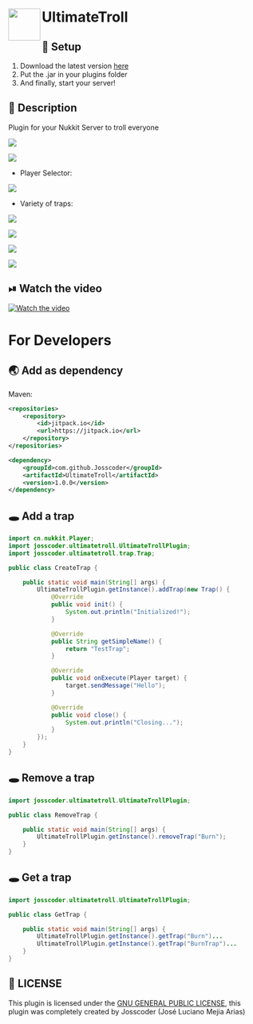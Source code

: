 <h1>UltimateTroll
<img src="https://github.com/Josscoder/UltimateTroll/blob/master/.github/assets/logo.png" height="64" width="64" align="left" alt="">
</h1>

## 📩 Setup

1) Download the latest version [here](https://github.com/Josscoder/UltimateTroll/releases/latest)
2) Put the .jar in your plugins folder
3) And finally, start your server!

## 📙 Description

Plugin for your Nukkit Server to troll everyone

![](https://github.com/Josscoder/UltimateTroll/blob/master/.github/assets/Screenshot_1.png)

![](https://github.com/Josscoder/UltimateTroll/blob/master/.github/assets/Screenshot_2.png)

- Player Selector:

![](https://github.com/Josscoder/UltimateTroll/blob/master/.github/assets/Screenshot_7.png)

- Variety of traps:

![](https://github.com/Josscoder/UltimateTroll/blob/master/.github/assets/Screenshot_3.png)

![](https://github.com/Josscoder/UltimateTroll/blob/master/.github/assets/Screenshot_4.png)

![](https://github.com/Josscoder/UltimateTroll/blob/master/.github/assets/Screenshot_5.png)

![](https://github.com/Josscoder/UltimateTroll/blob/master/.github/assets/Screenshot_6.png)

## ⏯  Watch the video
[![Watch the video](https://i.imgur.com/WgkocOW.png)](https://www.youtube.com/watch?v=GLZIB9H5-sg)

# For Developers
## 🌏 Add as dependency
Maven:

```xml
<repositories>
    <repository>
        <id>jitpack.io</id>
        <url>https://jitpack.io</url>
    </repository>
</repositories>

<dependency>
    <groupId>com.github.Josscoder</groupId>
    <artifactId>UltimateTroll</artifactId>
    <version>1.0.0</version>
</dependency>
```

## 🕳 Add a trap

```java
import cn.nukkit.Player;
import josscoder.ultimatetroll.UltimateTrollPlugin;
import josscoder.ultimatetroll.trap.Trap;

public class CreateTrap {

    public static void main(String[] args) {
        UltimateTrollPlugin.getInstance().addTrap(new Trap() {
            @Override
            public void init() {
                System.out.println("Initialized!");
            }

            @Override
            public String getSimpleName() {
                return "TestTrap";
            }

            @Override
            public void onExecute(Player target) {
                target.sendMessage("Hello");
            }

            @Override
            public void close() {
                System.out.println("Closing...");
            }
        });
    }
}

```

## 🕳 Remove a trap

```java
import josscoder.ultimatetroll.UltimateTrollPlugin;

public class RemoveTrap {

    public static void main(String[] args) {
        UltimateTrollPlugin.getInstance().removeTrap("Burn");
    }
}
```

## 🕳 Get a trap

```java
import josscoder.ultimatetroll.UltimateTrollPlugin;

public class GetTrap {

    public static void main(String[] args) {
        UltimateTrollPlugin.getInstance().getTrap("Burn")...
        UltimateTrollPlugin.getInstance().getTrap("BurnTrap")...
    }
}

```

## 📜 LICENSE

This plugin is licensed under the [GNU GENERAL PUBLIC LICENSE](https://github.com/Josscoder/UltimateTroll/blob/master/LICENSE), this plugin was completely created by Josscoder (José Luciano Mejia Arias)